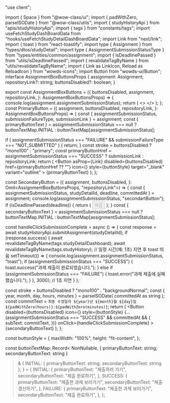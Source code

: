 
"use client";

import { Space } from "@wow-class/ui";
import { padWithZero, parseISODate } from "@wow-class/utils";
import { studyHistoryApi } from "apis/studyHistoryApi";
import { tags } from "constants/tags";
import useFetchStudyDashBoardData from "hooks/useFetchStudyDetailDashBoardData";
import Link from "next/link";
import { toast } from "react-toastify";
import type { Assignment } from "types/dtos/studyDetail";
import type { AssignmentSubmissionStatusType } from "types/entities/common/assignment";
import { isDeadlinePassed } from "utils/isDeadlinePassed";
import { revalidateTagByName } from "utils/revalidateTagByName";
import { Link as LinkIcon, Reload as ReloadIcon } from "wowds-icons";
import Button from "wowds-ui/Button";
interface AssignmentBoxButtonsProps {
  assignment: Assignment;
  repositoryLink?: string;
  buttonsDisabled?: boolean;
}

export const AssignmentBoxButtons = ({
  buttonsDisabled,
  assignment,
  repositoryLink,
}: AssignmentBoxButtonsProps) => {
  console.log(assignment.assignmentSubmissionStatus);
  return (
    <>
      <PrimaryButton
        assignment={assignment}
        buttonsDisabled={buttonsDisabled}
        repositoryLink={repositoryLink}
      />
      <Space height={8} />
      <SecondaryButton
        assignment={assignment}
        buttonsDisabled={buttonsDisabled}
        key={assignment.assignmentSubmissionStatus}
      />
    </>
  );
};
const PrimaryButton = ({
  assignment,
  buttonsDisabled,
  repositoryLink,
}: AssignmentBoxButtonsProps) => {
  const { assignmentSubmissionStatus, submissionFailureType, submissionLink } =
    assignment;
  const { primaryButtonText } =
    assignmentSubmissionStatus === null
      ? buttonTextMap.INITIAL
      : buttonTextMap[assignmentSubmissionStatus];

  if (
    assignmentSubmissionStatus === "FAILURE" &&
    submissionFailureType === "NOT_SUBMITTED"
  ) {
    return;
  }
  const stroke = buttonsDisabled ? "mono100" : "primary";
  const primaryButtonHref =
    assignmentSubmissionStatus === "SUCCESS" ? submissionLink : repositoryLink;
  return (
    <Button
      asProp={Link}
      disabled={buttonsDisabled}
      href={primaryButtonHref ?? ""}
      icon={<LinkIcon height={20} stroke={stroke} width={20} />}
      style={buttonStyle}
      target="_blank"
      variant="outline"
    >
      {primaryButtonText}
    </Button>
  );
};

const SecondaryButton = ({
  assignment,
  buttonsDisabled,
}: Omit<AssignmentBoxButtonsProps, "repositoryLink">) => {
  const { assignmentSubmissionStatus, studyDetailId, deadline, committedAt } =
    assignment;
  console.log(assignmentSubmissionStatus, "secondartButton");
  if (isDeadlinePassed(deadline)) {
    return (
      <Button disabled={true} style={buttonStyle}>
        마감
      </Button>
    );
  }
  const { secondaryButtonText } =
    assignmentSubmissionStatus === null
      ? buttonTextMap.INITIAL
      : buttonTextMap[assignmentSubmissionStatus];

  const handleClickSubmissionComplete = async () => {
    const response = await studyHistoryApi.submitAssignment(studyDetailId);
    if (response.success) {
      await revalidateTagByName(tags.studyDetailDashboard);
      await revalidateTagByName(tags.studyHistory);
      // 일정 시간(예: 1초) 지연 후 toast 띄움
      setTimeout(() => {
        console.log(assignment.assignmentSubmissionStatus, "toast");
        if (assignmentSubmissionStatus === "SUCCESS") {
          toast.success("과제 제출이 완료되었습니다.");
        } else if (assignmentSubmissionStatus === "FAILURE") {
          toast.error("과제 제출에 실패했습니다.");
        }
      }, 3000); // 1초 지연
    }
  };

  const stroke = buttonsDisabled ? "mono100" : "backgroundNormal";
  const { year, month, day, hours, minutes } = parseISODate(
    committedAt as string
  );
  const commitText = `최종 수정일자 ${year}년 ${month}월 ${day}일 ${padWithZero(hours)}:${padWithZero(minutes)}`;
  return (
    <Button
      disabled={buttonsDisabled}
      icon={<ReloadIcon height={20} stroke={stroke} width={20} />}
      style={buttonStyle}
      {...(assignmentSubmissionStatus === "SUCCESS" &&
        committedAt && {
          subText: commitText,
        })}
      onClick={handleClickSubmissionComplete}
    >
      {secondaryButtonText}
    </Button>
  );
};

const buttonStyle = {
  maxWidth: "100%",
  height: "fit-content",
};

const buttonTextMap: Record<
  NonNullable<AssignmentSubmissionStatusType>,
  { primaryButtonText: string; secondaryButtonText: string }
> & {
  INITIAL: { primaryButtonText: string; secondaryButtonText: string };
} = {
  INITIAL: {
    primaryButtonText: "제출하러 가기",
    secondaryButtonText: "제출 완료하기",
  },
  SUCCESS: {
    primaryButtonText: "제출한 과제 보러가기",
    secondaryButtonText: "제출 갱신하기",
  },
  FAILURE: {
    primaryButtonText: "제출한 과제 보러가기",
    secondaryButtonText: "제출 완료하기",
  },
};
